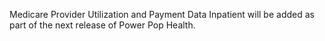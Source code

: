 Medicare Provider Utilization and Payment Data Inpatient will be added as part of the next release of Power Pop Health.
